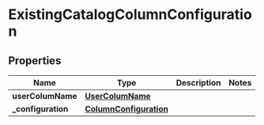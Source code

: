 
# ExistingCatalogColumnConfiguration

## Properties
Name | Type | Description | Notes
------------ | ------------- | ------------- | -------------
**userColumName** | [**UserColumName**](UserColumName.md) |  | 
**_configuration** | [**ColumnConfiguration**](ColumnConfiguration.md) |  | 



